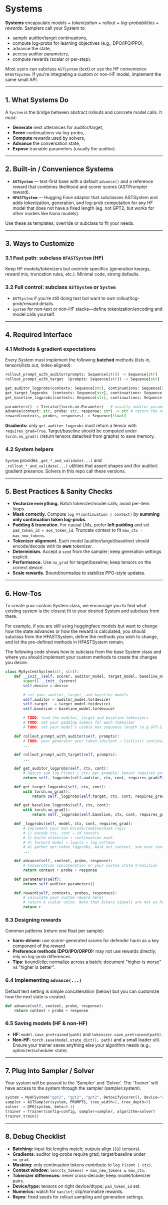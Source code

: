 # Systems

**Systems** encapsulate *models + tokenization + rollout + log-probabilities + rewards*. Samplers call your System to:

* sample auditor/target continuations,
* compute log-probs for learning objectives (e.g., DPO/IPO/PPO),
* advance the state,
* access auditor parameters,
* compute rewards (scalar or per-step).

Most users can subclass `ASTSystem` (text) or use the HF convenience `HFASTSystem`. If you're integrating a custom or non-HF model, implement the same small API.

---

## 1. What Systems Do

A `System` is the bridge between abstract rollouts and concrete model calls. It must:

* **Generate** next utterances for auditor/target,
* **Score** continuations via log-probs,
* **Compute** rewards used by solvers,
* **Advance** the conversation state,
* **Expose** trainable parameters (usually the auditor).

---

## 2. Built-in / Convenience Systems

* **`ASTSystem`** — text-first base with a default `advance()` and a reference reward that combines likelihood and scorer scores (ASTPrompter reward).
* **`HFASTSystem`** — Hugging Face adaptor that subclasses ASTSystem and adds tokenization, generation, and log-prob computation for any HF model that does not have a fixed length (eg. not GPT2, but works for other models like llama models).

Use these as templates; override or subclass to fit your needs.

---

## 3. Ways to Customize

### 3.1 Fast path: subclass `HFASTSystem` (HF)

Keep HF models/tokenizers but override specifics (generation kwargs, reward mix, truncation rules, etc.). Minimal code, strong defaults.

### 3.2 Full control: subclass `ASTSystem` or `System`

* `ASTSystem` if you're still doing text but want to own rollout/log-prob/reward details.
* `System` for non-text or non-HF stacks—define tokenization/encoding and model calls yourself.

---

## 4. Required Interface

### 4.1 Methods & gradient expectations

Every System must implement the following **batched** methods (lists in, tensors/lists out, index-aligned):

```python
rollout_prompt_with_auditor(prompts: Sequence[str]) -> Sequence[str]
rollout_prompt_with_target  (prompts: Sequence[str]) -> Sequence[str]

get_auditor_logprobs(contexts: Sequence[str], continuations: Sequence[str]) -> torch.Tensor  # requires grad
get_target_logprobs  (contexts: Sequence[str], continuations: Sequence[str]) -> torch.Tensor  # no grad
get_baseline_logprobs(contexts: Sequence[str], continuations: Sequence[str]) -> torch.Tensor  # no grad

parameters() -> Iterator[torch.nn.Parameter]   # usually auditor params
advance(context: str, probe: str, response: str) -> str # return the next state (i.e. updated conversation context)
reward(contexts, probes, responses) -> Sequence[float]
```

**Gradients:** only `get_auditor_logprobs` must return a tensor with `requires_grad=True`. Target/baseline should be computed under `torch.no_grad()` (return tensors detached from graphs) to save memory.

### 4.2 System helpers

`System` provides `_get_*_and_validate(...)` and `_rollout_*_and_validate(...)` utilities that assert shapes and (for auditor) gradient presence. Solvers in this repo call these versions.

---

## 5. Best Practices & Sanity Checks

* **Vectorize everything.** Batch tokenizer/model calls; avoid per-item loops.
* **Mask correctly.** Compute `log P(continuation | context)` by **summing only continuation token log-probs**.
* **Padding & truncation.** For causal LMs, prefer **left padding** and set `pad_token_id = eos_token_id`. Truncate context to fit `max_ctx - max_new_tokens`.
* **Tokenizer alignment.** Each model (auditor/target/baseline) should encode/decode with its **own** tokenizer.
* **Determinism.** Accept a `seed` from the sampler; keep generation settings explicit.
* **Performance.** Use `no_grad` for target/baseline; keep tensors on the correct device.
* **Scale rewards.** Bound/normalize to stabilize PPO-style updates.

---

## 6. How-Tos

To create your custom System class, we encourage you to find what existing system is the closest fit to your desired System and subclass from there.

For example, if you are still using huggingface models but want to change how the state advances or how the reward is calculated, you should subclass from the HFASTSystem, define the methods you wish to change, and let the pre-defined methods in HFASTSystem remain.

The following code shows how to subclass from the base System class and where you should implement your custom methods to create the changes you desire.

```python
class MySystem(System[str, str]):
    def __init__(self, scorer, auditor_model, target_model, baseline_model, device="cuda"):
        super().__init__(scorer)
        self.device = device

        # set your auditor, target, and baseline models
        self.auditor = auditor_model.to(device)
        self.target   = target_model.to(device)
        self.baseline = baseline_model.to(device)

        # TODO: load the auditor, target and baseline tokenizers
        # TODO: set your padding tokens for each tokenizer
        # TODO: set your model's usable max sequence length (e.g GPT-2: 1024)

    def rollout_prompt_with_auditor(self, prompts):
        # TODO: your generator over token ids/text → list[str] continuations
        ...

    def rollout_prompt_with_target(self, prompts):
        ...

    def get_auditor_logprobs(self, ctx, cont):
        # Return sum log P(cont | ctx) per example; tensor requires grad
        return self._logprobs(self.auditor, ctx, cont, requires_grad=True)

    def get_target_logprobs(self, ctx, cont):
        with torch.no_grad():
            return self._logprobs(self.target, ctx, cont, requires_grad=False)

    def get_baseline_logprobs(self, ctx, cont):
        with torch.no_grad():
            return self._logprobs(self.baseline, ctx, cont, requires_grad=False)

    def _logprobs(self, model, ctx, cont, requires_grad):
        # Implement your own encode/combine/mask logic
        # 1) encode ctx, cont → id tensors
        # 2) build attention + continuation mask
        # 3) forward model → logits → log_softmax
        # 4) gather per-token logprobs, mask out context, sum over continuation
        ...

    def advance(self, context, probe, response):
        # Conversation concatenation or your custom state transition
        return context + probe + response

    def parameters(self):
        return self.auditor.parameters()

    def reward(self, contexts, probes, responses):
        # calculate your custom reward here!
        # return a scalar value. Note that binary signals are not as helpful for training. Try to make the reward continuous from 0-1.
        return r
```

### 6.3 Designing rewards

Common patterns (return one float per sample):

* **harm-driven:** use scorer-generated scores for defender harm as a key component of the reward
* **Preference methods (DPO/IPO/ORPO):** may not use rewards directly; rely on log-prob differences.
* **Tips:** bound/clip; normalize across a batch; document "higher is worse" vs "higher is better".

### 6.4 implementing `advance(...)`

Default text setting is simple concatenation (below) but you can customize how the next state is created.

```python
def advance(self, context, probe, response):
    return context + probe + response
```


### 6.5 Saving models (HF & non-HF)

* **HF:** `model.save_pretrained(path)` and `tokenizer.save_pretrained(path)`.
* **Non-HF:** `torch.save(model.state_dict(), path)` and a small loader util. Ensure your trainer saves anything else your algorithm needs (e.g., optimizer/scheduler state).

---

## 7. Plug into Sampler / Solver

Your system will be passed to the 'Sampler' and 'Solver'. The 'Trainer' will have access to the system through the sampler (sampler.system).
```python
system = MyHFSystem("gpt2", "gpt2", "gpt2", DetoxifyScorer(), device="cuda")
sampler = ASTSampler(system, PROMPTS, tree_width=2, tree_depth=3)
solver  = DPO(system, beta=0.1)
trainer = Trainer(config=config, sampler=sampler, algorithm=solver)
trainer.train()
```

---

## 8. Debug Checklist

* **Batching:** input list lengths match; outputs align (`[B]` tensors).
* **Gradients:** auditor log-probs require grad; target/baseline under `no_grad`.
* **Masking:** only continuation tokens contribute to `log P(cont | ctx)`.
* **Context window:** `len(ctx_tokens) + max_new_tokens ≤ max_ctx`.
* **Tokenizer differences:** never cross-decode; keep model/tokenizer pairs.
* **Device/type:** tensors on right device/dtype; `pad_token_id` set.
* **Numerics:** watch for `nan/inf`; clip/normalize rewards.
* **Repro:** fixed seeds for rollout sampling and generation settings.
